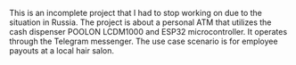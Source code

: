 This is an incomplete project that I had to stop working on due to the situation in Russia. 
The project is about a personal ATM that utilizes the cash dispenser POOLON LCDM1000 and ESP32 microcontroller. It operates through the Telegram messenger.
The use case scenario is for employee payouts at a local hair salon.

